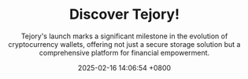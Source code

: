 ---
layout: post
title:  "Discover Tejory!"
date:   2025-02-16 14:06:54 +0800
subtitle: "Tejory's launch marks a significant milestone in the evolution of cryptocurrency wallets, offering not just a secure storage solution but a comprehensive platform for financial empowerment. "
categories: tejory update
images: static/assets/images/slides/Slide_2.png
---